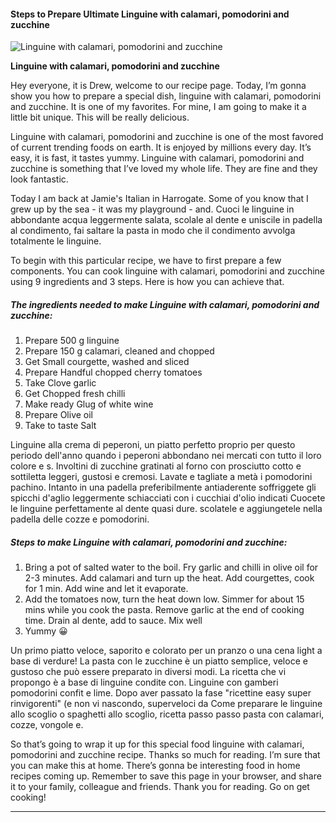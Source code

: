             

#### Steps to Prepare Ultimate Linguine with calamari, pomodorini and zucchine

![Linguine with calamari, pomodorini and zucchine](https://img-global.cpcdn.com/recipes/ac2b73bac63d2239/751x532cq70/linguine-with-calamari-pomodorini-and-zucchine-recipe-main-photo.jpg)

**Linguine with calamari, pomodorini and zucchine**

Hey everyone, it is Drew, welcome to our recipe page. Today, I’m gonna show you how to prepare a special dish, linguine with calamari, pomodorini and zucchine. It is one of my favorites. For mine, I am going to make it a little bit unique. This will be really delicious.

Linguine with calamari, pomodorini and zucchine is one of the most favored of current trending foods on earth. It is enjoyed by millions every day. It’s easy, it is fast, it tastes yummy. Linguine with calamari, pomodorini and zucchine is something that I’ve loved my whole life. They are fine and they look fantastic.

Today I am back at Jamie's Italian in Harrogate. Some of you know that I grew up by the sea - it was my playground - and. Cuoci le linguine in abbondante acqua leggermente salata, scolale al dente e uniscile in padella al condimento, fai saltare la pasta in modo che il condimento avvolga totalmente le linguine.

To begin with this particular recipe, we have to first prepare a few components. You can cook linguine with calamari, pomodorini and zucchine using 9 ingredients and 3 steps. Here is how you can achieve that.

##### The ingredients needed to make Linguine with calamari, pomodorini and zucchine:

1.  Prepare 500 g linguine
2.  Prepare 150 g calamari, cleaned and chopped
3.  Get Small courgette, washed and sliced
4.  Prepare Handful chopped cherry tomatoes
5.  Take Clove garlic
6.  Get Chopped fresh chilli
7.  Make ready Glug of white wine
8.  Prepare Olive oil
9.  Take to taste Salt

Linguine alla crema di peperoni, un piatto perfetto proprio per questo periodo dell'anno quando i peperoni abbondano nei mercati con tutto il loro colore e s. Involtini di zucchine gratinati al forno con prosciutto cotto e sottiletta leggeri, gustosi e cremosi. Lavate e tagliate a metà i pomodorini pachino. Intanto in una padella preferibilmente antiaderente soffriggete gli spicchi d'aglio leggermente schiacciati con i cucchiai d'olio indicati Cuocete le linguine perfettamente al dente quasi dure. scolatele e aggiungetele nella padella delle cozze e pomodorini.

##### Steps to make Linguine with calamari, pomodorini and zucchine:

1.  Bring a pot of salted water to the boil. Fry garlic and chilli in olive oil for 2-3 minutes. Add calamari and turn up the heat. Add courgettes, cook for 1 min. Add wine and let it evaporate.
2.  Add the tomatoes now, turn the heat down low. Simmer for about 15 mins while you cook the pasta. Remove garlic at the end of cooking time. Drain al dente, add to sauce. Mix well
3.  Yummy 😀

Un primo piatto veloce, saporito e colorato per un pranzo o una cena light a base di verdure! La pasta con le zucchine è un piatto semplice, veloce e gustoso che può essere preparato in diversi modi. La ricetta che vi propongo è a base di linguine condite con. Linguine con gamberi pomodorini confit e lime. Dopo aver passato la fase "ricettine easy super rinvigorenti" (e non vi nascondo, superveloci da Come preparare le linguine allo scoglio o spaghetti allo scoglio, ricetta passo passo pasta con calamari, cozze, vongole e.

So that’s going to wrap it up for this special food linguine with calamari, pomodorini and zucchine recipe. Thanks so much for reading. I’m sure that you can make this at home. There’s gonna be interesting food in home recipes coming up. Remember to save this page in your browser, and share it to your family, colleague and friends. Thank you for reading. Go on get cooking!

* * *